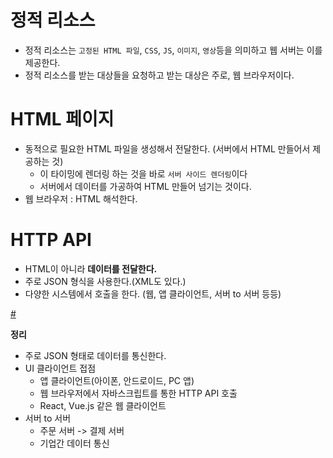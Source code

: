 # 정적 리소스  
* 정적 리소스는 `고정된 HTML 파일`, `CSS`, `JS`, `이미지`, `영상`등을 의미하고 웹 서버는 이를 제공한다.   
* 정적 리소스를 받는 대상들을 요청하고 받는 대상은 주로, 웹 브라우저이다.   

# HTML 페이지 
* 동적으로 필요한 HTML 파일을 생성해서 전달한다. (서버에서 HTML 만들어서 제공하는 것)     
    * 이 타이밍에 렌더링 하는 것을 바로 `서버 사이드 렌더링`이다         
    * 서버에서 데이터를 가공하여 HTML 만들어 넘기는 것이다.       
* 웹 브라우저 : HTML 해석한다.   

# HTTP API  
* HTML이 아니라 **데이터를 전달한다.**     
* 주로 JSON 형식을 사용한다.(XML도 있다.)   
* 다양한 시스템에서 호출을 한다. (웹, 앱 클라이언트, 서버 to 서버 등등)      
   
[#](#)     

**정리**    
* 주로 JSON 형태로 데이터를 통신한다.   
* UI 클라이언트 접점
    * 앱 클라이언트(아이폰, 안드로이드, PC 앱) 
    * 웹 브라우저에서 자바스크립트를 통한 HTTP API 호출 
    * React, Vue.js 같은 웹 클라이언트 
* 서버 to 서버  
    * 주문 서버 -> 결제 서버 
    * 기업간 데이터 통신 
     
  






